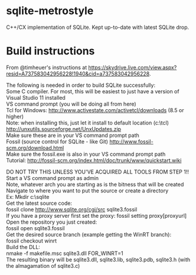 sqlite-metrostyle
=================

C++/CX implementation of SQLite. Kept up-to-date with latest SQLite drop.

Build instructions
===

From @timheuer's instructions at https://skydrive.live.com/view.aspx?resid=A737583042956228!1940&cid=a737583042956228.

The following is needed in order to build SQLite successfully:  
Some C compiler.  For most, this will be easiest to just have a version of Visual Studio 11 installed  
VS command prompt (you will be doing all from here)  
Tcl for Windows: http://www.activestate.com/activetcl/downloads (8.5 or higher)  
Note: when installing this, just let it install to default location (c:\tcl)  
http://unxutils.sourceforge.net/UnxUpdates.zip  
Make sure these are in your VS command prompt path  
Fossil (source control for SQLite - like Git) http://www.fossil-scm.org/download.html  
Make sure the fossil.exe is also in your VS command prompt path  
Tutorial: http://fossil-scm.org/index.html/doc/trunk/www/quickstart.wiki  
 
 
DO NOT TRY THIS UNLESS YOU'VE ACQUIRED ALL TOOLS FROM STEP 1!!  
Start a VS command prompt as admin  
Note, whatever arch you are starting as is the bitness that will be created  
Navigate to where you want to put the source or create a directory  
Ex: Mkdir c:\sqlite  
Get the latest source code:  
fossil clone http://www.sqlite.org/cgi/src sqlite3.fossil  
If you have a proxy server first set the proxy: fossil setting proxy[proxyurl]  
Open the repository you just created:  
fossil open sqlite3.fossil  
Get the desired source branch (example getting the WinRT branch):  
fossil checkout winrt  
Build the DLL:  
nmake -f makefile.msc sqlite3.dll FOR_WINRT=1  
The resulting binary will be sqlite3.dll, sqlite3.lib, sqlite3.pdb, sqlite3.h (with the almagamation of sqlite3.c)